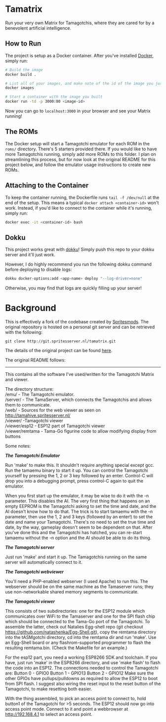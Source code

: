 # Tamatrix
Run your very own Matrix for Tamagotchis, where they are cared for by a benevolent artificial intelligence.

## How to Run
The project is setup as a Docker container. After you've installed [Docker](https://www.docker.com/), simply run:

```bash
# Build the image
docker build .

# List all of your images, and make note of the id of the image you just built
docker images

# Start a container with the image you built
docker run -td -p 3000:80 <image-id>
```

Now you can go to ```localhost:3000``` in your browser and see your Matrix running!

## The ROMs
The Docker setup will start a Tamagotchi emulator for each ROM in the ```roms/``` directory. There's 5 starters provided
there. If you would like to have more Tamagotchis running, simply add more ROMs to this folder. I plan on streamlining
this process, but for now look at the original README for this project below, and follow the emulator usage instructions
to create new ROMs.

## Attaching to the Container
To keep the container running, the Dockerfile runs ```tail -f /dev/null``` at the end of the setup. This means a typical
```docker attach <container-id>``` won't work. Instead, if you'd like to connect to the container while it's running,
simply run:

```bash
docker exec -it <container-id> bash
```

## Dokku
This project works great with [dokku](https://github.com/dokku/dokku)! Simply push this repo to your dokku server and
it'll just work.

However, I do highly recommend you run the following dokku command before deploying to disable logs:

```bash
dokku docker-options:add <app-name> deploy "--log-driver=none"
```

Otherwise, you may find that logs are quickly filling up your server!

# Background
This is effectively a fork of the codebase created by [Spritesmods](http://spritesmods.com/). The original repository is
hosted on a personal git server and can be retrieved with the following:

```git clone http://git.spritesserver.nl/tamatrix.git```

The details of the original project can be found [here](https://spritesmods.com/?art=tamasingularity).

The original README follows:

---

This contains all the software I've used/written for the Tamagotchi Matrix and viewer.

The directory structure:  
/emu/ - The Tamagotchi emulator.  
/server/ - The TamaServer, which connects the Tamagotchis and allows them to communicate.  
/web/ - Sources for the web viewer as seen on http://tamahive.spritesserver.nl/  
/viewer/ -Tamagotchi viewer  
/viewer/esp12 - ESP12 part of Tamagotchi viewer  
/viewer/remtama - Tama-Go figurine code to allow modifying display from buttons  

Some notes:

***The Tamagotchi Emulator***

Run 'make' to make this. It shouldn't require anything special except gcc. Run the tamaemu binary to start
it up. You can control the Tamagotchi yourself by pressing the 1, 2 or 3 key followed by an enter. Control-C
will drop you into a debugging prompt, press control-C again to quit the emulator.

When you first start up the emulator, it may be wise to do it with the -n parameter. This disables the AI. The
very first thing that happens on an empty EEPROM is the Tamagotchi asking to set the time and date, and the
AI doesn't know how to do that. The trick is to start tamaemu with the -n parameter, then use the 1, 2 and 3
keys (followed by an enter!) to set the date and name your Tamagotchi. There's no need to set the true time
and date, by the way, gameplay doesn't seem to be dependent on that. After you've done this and the Tamagotchi
has hatched, you can re-start tamaemu without the -n option and the AI should be able to do its thing.

***The Tamagotchi server***

Just run 'make' and start it up. The Tamagotchis running on the same server will automatically connect to it.

***The Tamagotchi webviewer***

You'll need a PHP-enabled webserver (I used Apache) to run this. The webserver should be on the same machine
as the Tamaserver runs; they use non-networkable shared memory segments to communicate.

***The Tamagotchi viewer***

This consists of two subdirectories: one for the ESP12 module which communicates over WiFi to the Tamaserver
and one for the SPI flash chip which should be connected to the Tama-Go port of the Tamagotchi. To
assemble the latter, check out Natalies Egg-shell repo
(git checkout https://github.com/natashenka/Egg-Shell.git), copy the remtama directory into the
tASMgotchi directory, cd into the remtama dir and run 'make'. Use an Egg-Shell board or any flashrom-supported
programmer to flash the resulting remtama.bin. (Check the Makefile for an example.)

For the esp12 part, you need a working ESP8266 SDK and toolchain. If you have, just run 'make' in the ESP8266
directory, and use 'make flash' to flash the code into an ESP12. The connections needed to control the
Tamagotchi are:
Button 0 - GPIO0
Button 1 - GPIO13
Button 2 - GPIO12
Make sure the other GPIOs have pullups/pulldowns as required to allow the ESP12 to boot from SPI flash. I
suggest also wiring the reset input to the reset button of the Tamagotchi, to make resetting both easier.

With the thing assembled, to pick an access point to connect to, hold button1 of the Tamagotchi for >5 seconds.
The ESP12 should now go into access point mode. Connect to it and point a webbrowser at http://192.168.4.1 to
select an access point.
